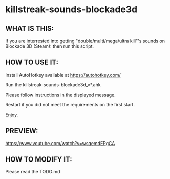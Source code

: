 # killstreak-sounds-blockade3d

## WHAT IS THIS:

If you are interrested into getting "double/multi/mega/ultra kill"'s 
sounds on Blockade 3D (Steam): then run this script.

## HOW TO USE IT:

Install AutoHotkey available at https://autohotkey.com/

Run the killstreak-sounds-blockade3d_v*.ahk

Please follow instructions in the displayed message.

Restart if you did not meet the requirements on the first start.


Enjoy.


## PREVIEW:

https://www.youtube.com/watch?v=wsqemdEPgCA


## HOW TO MODIFY IT:

Please read the TODO.md